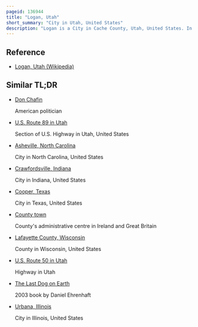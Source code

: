 ```yaml
---
pageid: 136944
title: "Logan, Utah"
short_summary: "City in Utah, United States"
description: "Logan is a City in Cache County, Utah, United States. In the 2020 Census the Population was 52778. Logan is the county Seat of Cache County and the principal City of Logan's metropolitan Area which includes Cache County and franklin County Idaho. The logan metropolitan Area had 147908 People as of the 2020 Census. Logan is the Site of the utah State University main Campus."
---
```


## Reference

- [Logan, Utah (Wikipedia)](https://en.wikipedia.org/?curid=136944)

## Similar TL;DR

- [Don Chafin](/tldr/en/don-chafin)

  American politician

- [U.S. Route 89 in Utah](/tldr/en/us-route-89-in-utah)

  Section of U.S. Highway in Utah, United States

- [Asheville, North Carolina](/tldr/en/asheville-north-carolina)

  City in North Carolina, United States

- [Crawfordsville, Indiana](/tldr/en/crawfordsville-indiana)

  City in Indiana, United States

- [Cooper, Texas](/tldr/en/cooper-texas)

  City in Texas, United States

- [County town](/tldr/en/county-town)

  County's administrative centre in Ireland and Great Britain

- [Lafayette County, Wisconsin](/tldr/en/lafayette-county-wisconsin)

  County in Wisconsin, United States

- [U.S. Route 50 in Utah](/tldr/en/us-route-50-in-utah)

  Highway in Utah

- [The Last Dog on Earth](/tldr/en/the-last-dog-on-earth)

  2003 book by Daniel Ehrenhaft

- [Urbana, Illinois](/tldr/en/urbana-illinois)

  City in Illinois, United States

